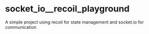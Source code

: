 # socket_io__recoil_playground
A simple project using recoil for state management and socket.io for communication
